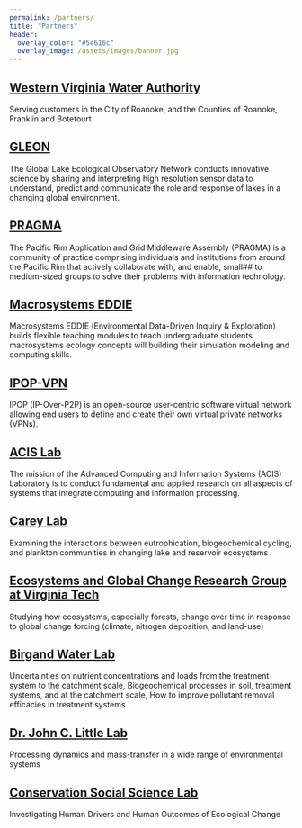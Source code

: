 ```yaml
---
permalink: /partners/
title: "Partners"
header:
  overlay_color: "#5e616c"
  overlay_image: /assets/images/banner.jpg
---
```


## [<i class="fa fa-link" aria-hidden="true"></i> Western Virginia Water Authority](http://www.westernvawater.org)  
Serving customers in the City of Roanoke, and the Counties of Roanoke, Franklin and Botetourt
## [<i class="fa fa-link" aria-hidden="true"></i> GLEON](http://gleon.org)  
The Global Lake Ecological Observatory Network conducts innovative science by sharing and interpreting high resolution sensor data to understand, predict and communicate the role and response of lakes in a changing global environment.
## [<i class="fa fa-link" aria-hidden="true"></i> PRAGMA](http://pragma-grid.net)  
The Pacific Rim Application and Grid Middleware Assembly (PRAGMA) is a community of practice comprising individuals and institutions from around the Pacific Rim that actively collaborate with, and enable, small## to medium-sized groups to solve their problems with information technology.
## [<i class="fa fa-link" aria-hidden="true"></i> Macrosystems EDDIE](macrosystemseddie.org)  
Macrosystems EDDIE (Environmental Data-Driven Inquiry & Exploration) builds flexible teaching modules to teach undergraduate students macrosystems ecology concepts will building their simulation modeling and computing skills.
## [<i class="fa fa-link" aria-hidden="true"></i> IPOP-VPN](http://ipop-project.org)  
IPOP (IP-Over-P2P) is an open-source user-centric software virtual network allowing end users to define and create their own virtual private networks (VPNs).
## [<i class="fa fa-link" aria-hidden="true"></i> ACIS Lab](http://acis.ufl.edu)  
The mission of the Advanced Computing and Information Systems (ACIS) Laboratory is to conduct fundamental and applied research on all aspects of systems that integrate computing and information processing.
## [<i class="fa fa-link" aria-hidden="true"></i> Carey Lab](http://carey.biol.vt.edu)  
Examining the interactions between eutrophication, biogeochemical cycling, and plankton communities in changing lake and reservoir ecosystems
## [<i class="fa fa-link" aria-hidden="true"></i> Ecosystems and Global Change Research Group at Virginia Tech](http://epics.frec.vt.edu)  
Studying how ecosystems, especially forests, change over time in response to global change forcing (climate, nitrogen deposition, and land-use) 
## [<i class="fa fa-link" aria-hidden="true"></i> Birgand Water Lab](https://francoisbirgand.github.io)  
Uncertainties on nutrient concentrations and loads from the treatment system to the catchment scale, Biogeochemical processes in soil, treatment systems, and at the catchment scale, How to improve pollutant removal efficacies in treatment systems 
## [<i class="fa fa-link" aria-hidden="true"></i> Dr. John C. Little Lab](http://jcl.cee.vt.edu)  
Processing dynamics and mass-transfer in a wide range of environmental systems
## [<i class="fa fa-link" aria-hidden="true"></i> Conservation Social Science Lab](http://sorice.frec.vt.edu/michael-sorice)  
Investigating Human Drivers and Human Outcomes of Ecological Change